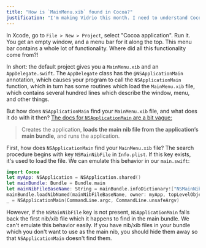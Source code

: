 ```yaml
---
title: "How is `MainMenu.xib` found in Cocoa?"
justification: "I'm making Vidrio this month. I need to understand Cocoa and Swift. Nib/xib files seem fairly fundamental to the Cocoa loading process."
---
```


In Xcode, go to `File > New > Project`, select "Cocoa application". Run it. You get an empty window, and a menu bar for it along the top. This menu bar contains a whole lot of functionality. Where did all this functionality come from?!

In short: the default project gives you a `MainMenu.xib` and an `AppDelegate.swift`. The `AppDelegate` class has the `@NSApplicationMain` annotation, which causes your program to call the `NSApplicationMain` function, which in turn has some routines which load the `MainMenu.xib` file, which contains several hundred lines which describe the window, menu, and other things.

But how does `NSApplicationMain` find your `MainMenu.xib` file, and what does it do with it then? [The docs for `NSApplicationMain` are a bit vague:](https://developer.apple.com/reference/appkit/1428499-nsapplicationmain)

> Creates the application, **loads the main nib file from the application’s main bundle,** and runs the application.

First, how does `NSApplicationMain` find your `MainMenu.xib` file? The search procedure begins with key `NSMainNibFile` in `Info.plist`. If this key exists, it's used to load the file. We can emulate this behavior in our `main.swift`:

```swift
import Cocoa
let myApp: NSApplication = NSApplication.shared()
let mainBundle: Bundle = Bundle.main
let mainNibFileBaseName: String = mainBundle.infoDictionary!["NSMainNibFile"] as! String
mainBundle.loadNibNamed(mainNibFileBaseName, owner: myApp, topLevelObjects: nil)
_ = NSApplicationMain(CommandLine.argc, CommandLine.unsafeArgv)
```

However, if the `NSMainNibFile` key is not present, `NSApplicationMain` falls back the first nib/xib file which it happens to find in the main bundle. We can't emulate this behavior easily. If you have nib/xib files in your bundle which you don't want to use as the main nib, you should hide them away so that `NSApplicationMain` doesn't find them.
